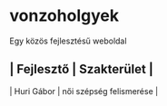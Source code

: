 # vonzoholgyek
Egy közös fejlesztésű weboldal

| Fejlesztő | Szakterület | 
---------------------------
| Huri Gábor | női szépség felismerése |
